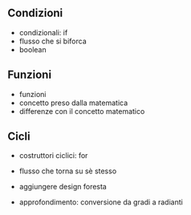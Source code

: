 ## Condizioni
- condizionali: if
 - flusso che si biforca
 - boolean

## Funzioni
- funzioni
 - concetto preso dalla matematica
 - differenze con il concetto matematico


## Cicli
- costruttori ciclici: for
 - flusso che torna su sè stesso
- aggiungere design foresta

- approfondimento: conversione da gradi a radianti
